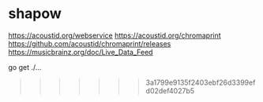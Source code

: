 # shapow
https://acoustid.org/webservice
https://acoustid.org/chromaprint
https://github.com/acoustid/chromaprint/releases
https://musicbrainz.org/doc/Live_Data_Feed

go get ./...
>>>>>>> 3a1799e9135f2403ebf26d3399efd02def4027b5
